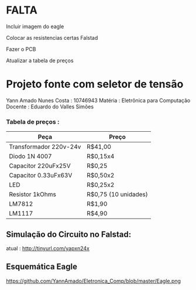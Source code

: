 # FALTA
Incluir imagem do eagle

Colocar as resistencias certas Falstad

Fazer o PCB

Atualizar a tabela de preços 



# Projeto fonte com seletor de tensão
Yann Amado Nunes Costa : 10746943
Matéria : Eletrônica para Computação
Docente : Eduardo do Valles Simões


### Tabela de preços : 


| Peça                |  Preço              |
| ------------------- | ------------------- |
|  Transformador 220v-24v | R$41,00 |
|  Diodo 1N 4007 |  R$0,15x4 |
|       Capacitor 220uFx25V              |      R$0,25              |
|       Capacitor 0.33uFx63V              |            R$0,50x2           |
|           LED           |    R$0,25x2                  |
|           Resistor 1kOhms          |      R$0,75 (10 unidades)               |
|        LM7812             |    R$1,90                 |
|       LM1117              |       R$4,90               |


## Simulação do Circuito no Falstad:

atual : http://tinyurl.com/yapxn24x

## Esquemática Eagle
https://github.com/YannAmado/Eletronica_Comp/blob/master/Eagle.png
